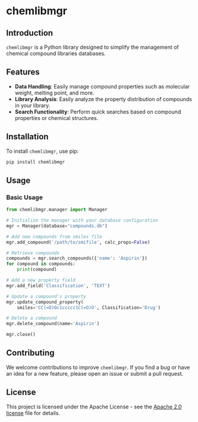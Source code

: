 # chemlibmgr

## Introduction

`chemlibmgr` is a Python library designed to simplify the management of chemical compound libraries databases.

## Features

- **Data Handling**: Easily manage compound properties such as molecular weight, melting point, and more.
- **Library Analysis**: Easily analyze the property distribution of compounds in your library.
- **Search Functionality**: Perform quick searches based on compound properties or chemical structures.

## Installation

To install `chemlibmgr`, use pip:

```bash
pip install chemlibmgr
```

## Usage

### Basic Usage

```python
from chemlibmgr.manager import Manager

# Initialize the manager with your database configuration
mgr = Manager(database="compounds.db")

# Add new compounds from smiles file
mgr.add_compound('/path/to/smifile', calc_props=False)

# Retrieve compounds
compounds = mgr.search_compounds({'name': 'Aspirin'})
for compound in compounds:
    print(compound)

# Add a new property field
mgr.add_field('Classification', 'TEXT')

# Update a compound's property
mgr.update_compound_property(
    smiles='CC(=O)Oc1ccccc1C(=O)O', Classification='Drug')

# Delete a compound
mgr.delete_compound(name='Aspirin')

mgr.close()
```

## Contributing

We welcome contributions to improve `chemlibmgr`. If you find a bug or have an idea for a new feature, please open an issue or submit a pull request.

## License

This project is licensed under the Apache License - see the [Apache 2.0 license](https://github.com/ojtian/chemlibmgr/blob/main/LICENSE) file for details.
